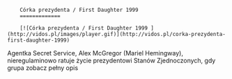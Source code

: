 
        Córka prezydenta / First Daughter 1999 
        =============
        
        [![Córka prezydenta / First Daughter 1999 ](http://vidos.pl/images/player.gif)](http://vidos.pl/corka-prezydenta-first-daughter-1999)
        
        
 Agentka Secret Service, Alex McGregor (Mariel Hemingway), nieregulaminowo ratuje życie prezydentowi Stanów Zjednoczonych, gdy grupa zobacz pełny opis
    